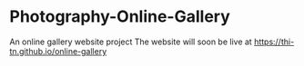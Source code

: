 # Photography-Online-Gallery
An online gallery website project
The website will soon be live at https://thi-tn.github.io/online-gallery
